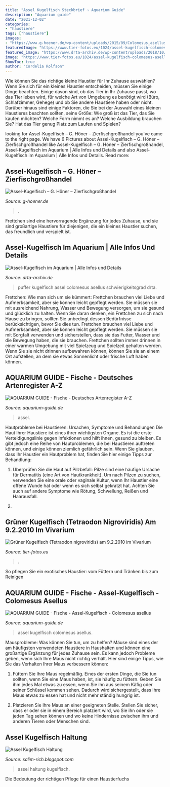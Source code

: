 ```yaml
---
title: "Assel Kugelfisch Steckbrief ~ Aquarium Guide"
description: "Aquarium guide"
date: "2021-12-02"
categories:
- "haustiere"
tags: ["haustiere"]
images:
- "https://www.g-hoener.de/wp-content/uploads/2015/09/Colomesus_asellus_n4.jpg"
featuredImage: "https://www.tier-fotos.eu/1024/assel-kugelfisch-colomesus-asellus-ein-aus-2553.jpg"
featured_image: "https://www.drta-archiv.de/wp-content/uploads/2018/10/Assel-Kugelfisch1.jpg"
image: "https://www.tier-fotos.eu/1024/assel-kugelfisch-colomesus-asellus-ein-aus-2553.jpg"
ShowToc: true
author: "Cordelia Rolfson"
---
```



Wie können Sie das richtige kleine Haustier für Ihr Zuhause auswählen?
Wenn Sie sich für ein kleines Haustier entscheiden, müssen Sie einige Dinge beachten. Einige davon sind, ob das Tier in Ihr Zuhause passt, wo das Tier leben wird, für welche Art von Umgebung es benötigt wird (Büro, Schlafzimmer, Gehege) und ob Sie andere Haustiere haben oder nicht. Darüber hinaus sind einige Faktoren, die Sie bei der Auswahl eines kleinen Haustieres beachten sollten, seine Größe: Wie groß ist das Tier, das Sie kaufen möchten? Welche Form nimmt es an? Welche Ausbildung brauchen Sie? Hat das Tier genug Platz zum Laufen und Spielen?

	

		
looking for Assel-Kugelfisch – G. Höner – Zierfischgroßhandel you've came to the right page. We have 6 Pictures about Assel-Kugelfisch – G. Höner – Zierfischgroßhandel like Assel-Kugelfisch – G. Höner – Zierfischgroßhandel, Assel-Kugelfisch im Aquarium | Alle Infos und Details and also Assel-Kugelfisch im Aquarium | Alle Infos und Details. Read more:
		
    
## Assel-Kugelfisch – G. Höner – Zierfischgroßhandel

<img loading=lazy src="https://www.g-hoener.de/wp-content/uploads/2015/09/Colomesus_asellus_n4.jpg" onerror="this.onerror=null;this.src='https://tse4.mm.bing.net/th?id=OIP.gkGZF9jSpv4yv5o3o6m2FQHaE8&amp;pid=15.1';" alt="Assel-Kugelfisch – G. Höner – Zierfischgroßhandel">

_Source: g-hoener.de_

>. 

	

Frettchen sind eine hervorragende Ergänzung für jedes Zuhause, und sie sind großartige Haustiere für diejenigen, die ein kleines Haustier suchen, das freundlich und verspielt ist.

    
## Assel-Kugelfisch Im Aquarium | Alle Infos Und Details

<img loading=lazy src="https://www.drta-archiv.de/wp-content/uploads/2018/10/Assel-Kugelfisch1.jpg" onerror="this.onerror=null;this.src='https://tse4.mm.bing.net/th?id=OIP.QlEbKw_q6kolEkbH7Yzw6wHaE6&amp;pid=15.1';" alt="Assel-Kugelfisch im Aquarium | Alle Infos und Details">

_Source: drta-archiv.de_

>puffer kugelfisch assel colomesus asellus schwierigkeitsgrad drta. 

	

Frettchen: Wie man sich um sie kümmert: Frettchen brauchen viel Liebe und Aufmerksamkeit, aber sie können leicht gepflegt werden. Sie müssen sie mit ausreichend Nahrung, Wasser und Bewegung versorgen, um sie gesund und glücklich zu halten.
Wenn Sie daran denken, ein Frettchen zu sich nach Hause zu bringen, sollten Sie unbedingt dessen Bedürfnisse berücksichtigen, bevor Sie dies tun. Frettchen brauchen viel Liebe und Aufmerksamkeit, aber sie können leicht gepflegt werden. Sie müssen sie mit Sorgfalt verwenden und sicherstellen, dass sie das Futter, Wasser und die Bewegung haben, die sie brauchen. Frettchen sollten immer drinnen in einer warmen Umgebung mit viel Spielzeug und Spielzeit gehalten werden. Wenn Sie sie nicht drinnen aufbewahren können, können Sie sie an einem Ort aufstellen, an dem sie etwas Sonnenlicht oder frische Luft haben können.

    
## AQUARIUM GUIDE - Fische - Deutsches Artenregister A-Z

<img loading=lazy src="http://aquarium-guide.de/assel-kugelfisch.gif" onerror="this.onerror=null;this.src='https://tse3.mm.bing.net/th?id=OIP.bhfkglmLa6AyKreqZ4ZmlwAAAA&amp;pid=15.1';" alt="AQUARIUM GUIDE - Fische - Deutsches Artenregister A-Z">

_Source: aquarium-guide.de_

>assel. 

	

Hautprobleme bei Haustieren: Ursachen, Symptome und Behandlungen
Die Haut Ihrer Haustiere ist eines ihrer wichtigsten Organe. Es ist die erste Verteidigungslinie gegen Infektionen und hilft ihnen, gesund zu bleiben. Es gibt jedoch eine Reihe von Hautproblemen, die bei Haustieren auftreten können, und einige können ziemlich gefährlich sein. Wenn Sie glauben, dass Ihr Haustier ein Hautproblem hat, finden Sie hier einige Tipps zur Behandlung:
1. Überprüfen Sie die Haut auf Pilzbefall: Pilze sind eine häufige Ursache für Dermatitis (eine Art von Hautkrankheit). Um nach Pilzen zu suchen, verwenden Sie eine orale oder vaginale Kultur, wenn Ihr Haustier eine offene Wunde hat oder wenn es sich selbst gekratzt hat. Achten Sie auch auf andere Symptome wie Rötung, Schwellung, Reißen und Haarausfall.

2.

    
## Grüner Kugelfisch (Tetraodon Nigroviridis) Am 9.2.2010 Im Vivarium

<img loading=lazy src="https://www.tier-fotos.eu/1024/assel-kugelfisch-colomesus-asellus-ein-aus-2553.jpg" onerror="this.onerror=null;this.src='https://tse3.mm.bing.net/th?id=OIP.Jv9fVwr2WromskP_lfPnDwHaEp&amp;pid=15.1';" alt="Grüner Kugelfisch (Tetraodon nigroviridis) am 9.2.2010 im Vivarium">

_Source: tier-fotos.eu_

>. 

	

So pflegen Sie ein exotisches Haustier: vom Füttern und Tränken bis zum Reinigen

    
## AQUARIUM GUIDE - Fische - Assel-Kugelfisch - Colomesus Asellus

<img loading=lazy src="http://aquarium-guide.de/assel-kugelfisch2.gif" onerror="this.onerror=null;this.src='https://tse1.mm.bing.net/th?id=OIP.3x5h-3im86ubgzrfkllOKQAAAA&amp;pid=15.1';" alt="AQUARIUM GUIDE - Fische - Assel-Kugelfisch - Colomesus asellus">

_Source: aquarium-guide.de_

>assel kugelfisch colomesus asellus. 

	

Mausprobleme: Was können Sie tun, um zu helfen?
Mäuse sind eines der am häufigsten verwendeten Haustiere in Haushalten und können eine großartige Ergänzung für jedes Zuhause sein. Es kann jedoch Probleme geben, wenn sich Ihre Maus nicht richtig verhält. Hier sind einige Tipps, wie Sie das Verhalten Ihrer Maus verbessern können:
1. Füttern Sie Ihre Maus regelmäßig. Eines der ersten Dinge, die Sie tun sollten, wenn Sie eine Maus haben, ist, sie häufig zu füttern. Geben Sie ihm jedes Mal etwas zu essen, wenn Sie ihn aus seinem Käfig oder seiner Schüssel kommen sehen. Dadurch wird sichergestellt, dass Ihre Maus etwas zu essen hat und nicht mehr ständig hungrig ist.

2. Platzieren Sie Ihre Maus an einer geeigneten Stelle. Stellen Sie sicher, dass er oder sie in einem Bereich platziert wird, wo Sie ihn oder sie jeden Tag sehen können und wo keine Hindernisse zwischen ihm und anderen Tieren oder Menschen sind.

    
## Assel Kugelfisch Haltung

<img loading=lazy src="https://www.garnelio.de/media/image/b1/96/ec/Tetraodon-nigroviridis-1Ltm6Thax9Vx3Z_600x600.jpg" onerror="this.onerror=null;this.src='https://tse1.mm.bing.net/th?id=OIP.f-te1Y1O0d-FXE9gYkiFlAHaF7&amp;pid=15.1';" alt="Assel Kugelfisch Haltung">

_Source: salim-rich.blogspot.com_

>assel haltung kugelfisch. 

	

Die Bedeutung der richtigen Pflege für einen Haustierfuchs

